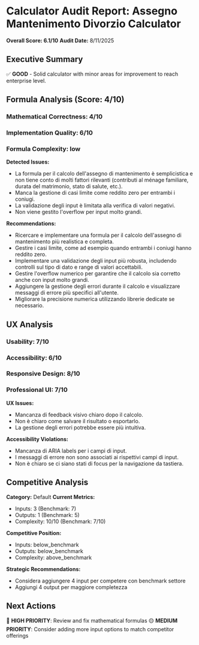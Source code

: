 # Calculator Audit Report: Assegno Mantenimento Divorzio Calculator

**Overall Score: 6.1/10**
**Audit Date:** 8/11/2025

## Executive Summary

✅ **GOOD** - Solid calculator with minor areas for improvement to reach enterprise level.

## Formula Analysis (Score: 4/10)

### Mathematical Correctness: 4/10
### Implementation Quality: 6/10
### Formula Complexity: low

**Detected Issues:**
- La formula per il calcolo dell'assegno di mantenimento è semplicistica e non tiene conto di molti fattori rilevanti (contributi al ménage familiare, durata del matrimonio, stato di salute, etc.).
- Manca la gestione di casi limite come reddito zero per entrambi i coniugi.
- La validazione degli input è limitata alla verifica di valori negativi.
- Non viene gestito l'overflow per input molto grandi.

**Recommendations:**
- Ricercare e implementare una formula per il calcolo dell'assegno di mantenimento più realistica e completa.
- Gestire i casi limite, come ad esempio quando entrambi i coniugi hanno reddito zero.
- Implementare una validazione degli input più robusta, includendo controlli sul tipo di dato e range di valori accettabili.
- Gestire l'overflow numerico per garantire che il calcolo sia corretto anche con input molto grandi.
- Aggiungere la gestione degli errori durante il calcolo e visualizzare messaggi di errore più specifici all'utente.
- Migliorare la precisione numerica utilizzando librerie dedicate se necessario.

## UX Analysis

### Usability: 7/10
### Accessibility: 6/10  
### Responsive Design: 8/10
### Professional UI: 7/10

**UX Issues:**
- Mancanza di feedback visivo chiaro dopo il calcolo.
- Non è chiaro come salvare il risultato o esportarlo.
- La gestione degli errori potrebbe essere più intuitiva.

**Accessibility Violations:**
- Mancanza di ARIA labels per i campi di input.
- I messaggi di errore non sono associati ai rispettivi campi di input.
- Non è chiaro se ci siano stati di focus per la navigazione da tastiera.

## Competitive Analysis

**Category:** Default
**Current Metrics:**
- Inputs: 3 (Benchmark: 7)
- Outputs: 1 (Benchmark: 5)
- Complexity: 10/10 (Benchmark: 7/10)

**Competitive Position:**
- Inputs: below_benchmark
- Outputs: below_benchmark  
- Complexity: above_benchmark

**Strategic Recommendations:**
- Considera aggiungere 4 input per competere con benchmark settore
- Aggiungi 4 output per maggiore completezza

## Next Actions

🔴 **HIGH PRIORITY**: Review and fix mathematical formulas
🟡 **MEDIUM PRIORITY**: Consider adding more input options to match competitor offerings
